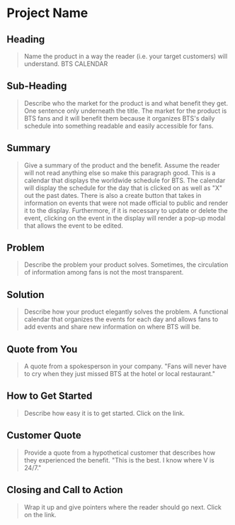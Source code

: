 # Project Name #
<!--
> This material was originally posted [here](http://www.quora.com/What-is-Amazons-approach-to-product-development-and-product-management). It is reproduced here for posterities sake.
There is an approach called "working backwards" that is widely used at Amazon. They work backwards from the customer, rather than starting with an idea for a product and trying to bolt customers onto it. While working backwards can be applied to any specific product decision, using this approach is especially important when developing new products or features.
For new initiatives a product manager typically starts by writing an internal press release announcing the finished product. The target audience for the press release is the new/updated product's customers, which can be retail customers or internal users of a tool or technology. Internal press releases are centered around the customer problem, how current solutions (internal or external) fail, and how the new product will blow away existing solutions.
If the benefits listed don't sound very interesting or exciting to customers, then perhaps they're not (and shouldn't be built). Instead, the product manager should keep iterating on the press release until they've come up with benefits that actually sound like benefits. Iterating on a press release is a lot less expensive than iterating on the product itself (and quicker!).
If the press release is more than a page and a half, it is probably too long. Keep it simple. 3-4 sentences for most paragraphs. Cut out the fat. Don't make it into a spec. You can accompany the press release with a FAQ that answers all of the other business or execution questions so the press release can stay focused on what the customer gets. My rule of thumb is that if the press release is hard to write, then the product is probably going to suck. Keep working at it until the outline for each paragraph flows.
Oh, and I also like to write press-releases in what I call "Oprah-speak" for mainstream consumer products. Imagine you're sitting on Oprah's couch and have just explained the product to her, and then you listen as she explains it to her audience. That's "Oprah-speak", not "Geek-speak".
Once the project moves into development, the press release can be used as a touchstone; a guiding light. The product team can ask themselves, "Are we building what is in the press release?" If they find they're spending time building things that aren't in the press release (overbuilding), they need to ask themselves why. This keeps product development focused on achieving the customer benefits and not building extraneous stuff that takes longer to build, takes resources to maintain, and doesn't provide real customer benefit (at least not enough to warrant inclusion in the press release).
 -->
## Heading ##
  > Name the product in a way the reader (i.e. your target customers) will understand.
  BTS CALENDAR
## Sub-Heading ##
  > Describe who the market for the product is and what benefit they get. One sentence only underneath the title.
  The market for the product is BTS fans and it will benefit them because it organizes BTS's daily schedule into something readable and easily accessible for fans.
## Summary ##
  > Give a summary of the product and the benefit. Assume the reader will not read anything else so make this paragraph good.
  This is a calendar that displays the worldwide schedule for BTS. The calendar will display the schedule for the day that is clicked on as well as "X" out the past dates. There is also a create button that takes in information on events that were not made official to public and render it to the display. Furthermore, if it is necessary to update or delete the event, clicking on the event in the display will render a pop-up modal that allows the event to be edited.
## Problem ##
  > Describe the problem your product solves.
  Sometimes, the circulation of information among fans is not the most transparent.
## Solution ##
  > Describe how your product elegantly solves the problem.
  A functional calendar that organizes the events for each day and allows fans to add events and share new information on where BTS will be.
## Quote from You ##
  > A quote from a spokesperson in your company.
  "Fans will never have to cry when they just missed BTS at the hotel or local restaurant."
## How to Get Started ##
  > Describe how easy it is to get started.
  Click on the link.
## Customer Quote ##
  > Provide a quote from a hypothetical customer that describes how they experienced the benefit.
  "This is the best. I know where V is 24/7."
## Closing and Call to Action ##
  > Wrap it up and give pointers where the reader should go next.
  Click on the link.

